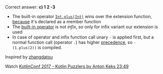 Correct answer: **c) 1  2 -3**

* The built-in operator [`Int.plus(Int)`](https://kotlinlang.org/api/latest/jvm/stdlib/kotlin/-int/plus.html) wins over the extension function, [because](https://github.com/JetBrains/kotlin/blob/master/spec-docs/NameResolution.adoc#name-resolution-for-a-call-with-an-explicit-receiver) it's declared as a member function
* The [built-in operator](https://kotlinlang.org/api/latest/jvm/stdlib/kotlin/-int/plus.html) is not *infix*, so only for infix variant our extension is used
* In case of operator and infix function call unary `-` is applied first, but a normal function call (operator `.`) has higher [precedence](https://kotlinlang.org/docs/reference/grammar.html#precedence), so `-(1.plus(2))` is compiled.

Inspired by [zhangdatou](https://discuss.kotlinlang.org/t/1-plus-2-3/2182)

Watch [KotlinConf 2017 - Kotlin Puzzlers by Anton Keks 23:49](https://www.youtube.com/watch?v=ukwVzLq_pHk&lc=UgzH3QiIn1vLhtL2M0Z4AaABAg#t=23m49s)
